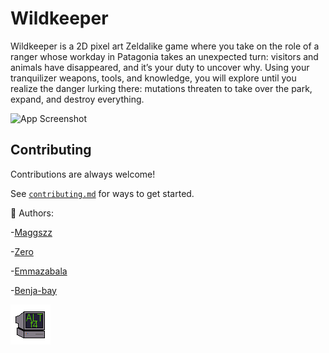 
# Wildkeeper

Wildkeeper is a 2D pixel art Zeldalike game where you take on the role of a ranger whose workday in Patagonia takes an unexpected turn: visitors and animals have disappeared, and it’s your duty to uncover why. Using your tranquilizer weapons, tools, and knowledge, you will explore until you realize the danger lurking there: mutations threaten to take over the park, expand, and destroy everything.




![App Screenshot](https://images.unsplash.com/photo-1448375240586-882707db888b?q=80&w=1470&auto=format&fit=crop&ixlib=rb-4.0.3&ixid=M3wxMjA3fDB8MHxwaG90by1wYWdlfHx8fGVufDB8fHx8fA%3D%3D)


## Contributing

Contributions are always welcome!

See [`contributing.md`](https://github.com/benja-bay/Wildkeeper/blob/main/contributing.md) for ways to get started.

👥 Authors:

-[Maggszz](https://github.com/Maggszz)

-[Zero](https://github.com/Zero10903)

-[Emmazabala](https://github.com/emmazabala)

-[Benja-bay](https://github.com/benja-bay)

<img src="Assets/Sprites/Logo/Altf4.png" alt="AltF4_Logo" width="64" height="64">
